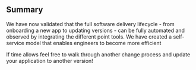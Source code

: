 ## Summary

We have now validated that the full software delivery lifecycle - from onboarding a new app to updating versions - can be fully automated and observed by integrating the different point tools.
We have created a self-service model that enables engineers to become more efficient

If time allows feel free to walk through another change process and update your application to another version!